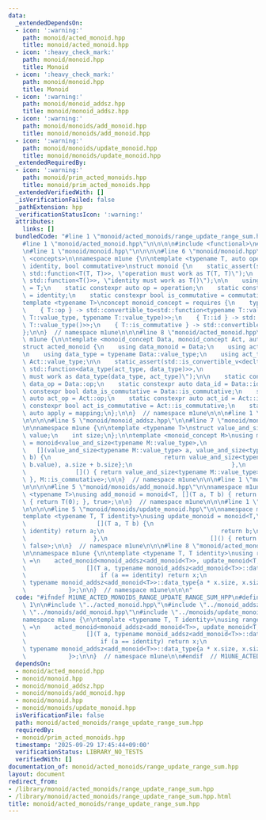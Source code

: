 ```yaml
---
data:
  _extendedDependsOn:
  - icon: ':warning:'
    path: monoid/acted_monoid.hpp
    title: monoid/acted_monoid.hpp
  - icon: ':heavy_check_mark:'
    path: monoid/monoid.hpp
    title: Monoid
  - icon: ':heavy_check_mark:'
    path: monoid/monoid.hpp
    title: Monoid
  - icon: ':warning:'
    path: monoid/monoid_addsz.hpp
    title: monoid/monoid_addsz.hpp
  - icon: ':warning:'
    path: monoid/monoids/add_monoid.hpp
    title: monoid/monoids/add_monoid.hpp
  - icon: ':warning:'
    path: monoid/monoids/update_monoid.hpp
    title: monoid/monoids/update_monoid.hpp
  _extendedRequiredBy:
  - icon: ':warning:'
    path: monoid/prim_acted_monoids.hpp
    title: monoid/prim_acted_monoids.hpp
  _extendedVerifiedWith: []
  _isVerificationFailed: false
  _pathExtension: hpp
  _verificationStatusIcon: ':warning:'
  attributes:
    links: []
  bundledCode: "#line 1 \"monoid/acted_monoids/range_update_range_sum.hpp\"\n\n\n\n\
    #line 1 \"monoid/acted_monoid.hpp\"\n\n\n\n#include <functional>\n#include <type_traits>\n\
    \n#line 1 \"monoid/monoid.hpp\"\n\n\n\n#line 6 \"monoid/monoid.hpp\"\n#include\
    \ <concepts>\n\nnamespace m1une {\n\ntemplate <typename T, auto operation, auto\
    \ identity, bool commutative>\nstruct monoid {\n    static_assert(std::is_convertible_v<decltype(operation),\
    \ std::function<T(T, T)>>, \"operation must work as T(T, T)\");\n    static_assert(std::is_convertible_v<decltype(identity),\
    \ std::function<T()>>, \"identity must work as T()\");\n\n    using value_type\
    \ = T;\n    static constexpr auto op = operation;\n    static constexpr auto id\
    \ = identity;\n    static constexpr bool is_commutative = commutative;\n};\n\n\
    template <typename T>\nconcept monoid_concept = requires {\n    typename T::value_type;\n\
    \    { T::op } -> std::convertible_to<std::function<typename T::value_type(typename\
    \ T::value_type, typename T::value_type)>>;\n    { T::id } -> std::convertible_to<std::function<typename\
    \ T::value_type()>>;\n    { T::is_commutative } -> std::convertible_to<bool>;\n\
    };\n\n}  // namespace m1une\n\n\n#line 8 \"monoid/acted_monoid.hpp\"\n\nnamespace\
    \ m1une {\n\ntemplate <monoid_concept Data, monoid_concept Act, auto mapping>\n\
    struct acted_monoid {\n    using data_monoid = Data;\n    using act_monoid = Act;\n\
    \n    using data_type = typename Data::value_type;\n    using act_type = typename\
    \ Act::value_type;\n\n    static_assert(std::is_convertible_v<decltype(mapping),\
    \ std::function<data_type(act_type, data_type)>>,\n                  \"mapping\
    \ must work as data_type(data_type, act_type)\");\n\n    static constexpr auto\
    \ data_op = Data::op;\n    static constexpr auto data_id = Data::id;\n    static\
    \ constexpr bool data_is_commutative = Data::is_commutative;\n    static constexpr\
    \ auto act_op = Act::op;\n    static constexpr auto act_id = Act::id;\n    static\
    \ constexpr bool act_is_commutative = Act::is_commutative;\n    static constexpr\
    \ auto apply = mapping;\n};\n\n}  // namespace m1une\n\n\n#line 1 \"monoid/monoid_addsz.hpp\"\
    \n\n\n\n#line 5 \"monoid/monoid_addsz.hpp\"\n\n#line 7 \"monoid/monoid_addsz.hpp\"\
    \n\nnamespace m1une {\n\ntemplate <typename T>\nstruct value_and_size {\n    T\
    \ value;\n    int size;\n};\n\ntemplate <monoid_concept M>\nusing monoid_addsz\
    \ = monoid<value_and_size<typename M::value_type>,\n                         \
    \   [](value_and_size<typename M::value_type> a, value_and_size<typename M::value_type>\
    \ b) {\n                                return value_and_size<typename M::value_type>{M::op(a.value,\
    \ b.value), a.size + b.size};\n                            },\n              \
    \              []() { return value_and_size<typename M::value_type>{M::id(), 0};\
    \ }, M::is_commutative>;\n\n}  // namespace m1une\n\n\n#line 1 \"monoid/monoids/add_monoid.hpp\"\
    \n\n\n\n#line 5 \"monoid/monoids/add_monoid.hpp\"\n\nnamespace m1une {\n\ntemplate\
    \ <typename T>\nusing add_monoid = monoid<T, [](T a, T b) { return a + b; }, []()\
    \ { return T(0); }, true>;\n\n}  // namespace m1une\n\n\n#line 1 \"monoid/monoids/update_monoid.hpp\"\
    \n\n\n\n#line 5 \"monoid/monoids/update_monoid.hpp\"\n\nnamespace m1une {\n\n\
    template <typename T, T identity>\nusing update_monoid = monoid<T,\n         \
    \                    [](T a, T b) {\n                                 if (b ==\
    \ identity) return a;\n                                 return b;\n          \
    \                   },\n                             []() { return identity; },\
    \ false>;\n\n}  // namespace m1une\n\n\n#line 8 \"monoid/acted_monoids/range_update_range_sum.hpp\"\
    \n\nnamespace m1une {\n\ntemplate <typename T, T identity>\nusing range_update_range_sum_monoid\
    \ =\n    acted_monoid<monoid_addsz<add_monoid<T>>, update_monoid<T, identity>,\n\
    \                 [](T a, typename monoid_addsz<add_monoid<T>>::data_type x) {\n\
    \                     if (a == identity) return x;\n                     return\
    \ typename monoid_addsz<add_monoid<T>>::data_type{a * x.size, x.size};\n     \
    \            }>;\n\n}  // namespace m1une\n\n\n"
  code: "#ifndef M1UNE_ACTED_MONOIDS_RANGE_UPDATE_RANGE_SUM_HPP\n#define M1UNE_ACTED_MONOIDS_RANGE_UPDATE_RANGE_SUM_HPP\
    \ 1\n\n#include \"../acted_monoid.hpp\"\n#include \"../monoid_addsz.hpp\"\n#include\
    \ \"../monoids/add_monoid.hpp\"\n#include \"../monoids/update_monoid.hpp\"\n\n\
    namespace m1une {\n\ntemplate <typename T, T identity>\nusing range_update_range_sum_monoid\
    \ =\n    acted_monoid<monoid_addsz<add_monoid<T>>, update_monoid<T, identity>,\n\
    \                 [](T a, typename monoid_addsz<add_monoid<T>>::data_type x) {\n\
    \                     if (a == identity) return x;\n                     return\
    \ typename monoid_addsz<add_monoid<T>>::data_type{a * x.size, x.size};\n     \
    \            }>;\n\n}  // namespace m1une\n\n#endif  // M1UNE_ACTED_MONOIDS_RANGE_UPDATE_RANGE_SUM_HPP\n"
  dependsOn:
  - monoid/acted_monoid.hpp
  - monoid/monoid.hpp
  - monoid/monoid_addsz.hpp
  - monoid/monoids/add_monoid.hpp
  - monoid/monoid.hpp
  - monoid/monoids/update_monoid.hpp
  isVerificationFile: false
  path: monoid/acted_monoids/range_update_range_sum.hpp
  requiredBy:
  - monoid/prim_acted_monoids.hpp
  timestamp: '2025-09-29 17:45:44+09:00'
  verificationStatus: LIBRARY_NO_TESTS
  verifiedWith: []
documentation_of: monoid/acted_monoids/range_update_range_sum.hpp
layout: document
redirect_from:
- /library/monoid/acted_monoids/range_update_range_sum.hpp
- /library/monoid/acted_monoids/range_update_range_sum.hpp.html
title: monoid/acted_monoids/range_update_range_sum.hpp
---
```

